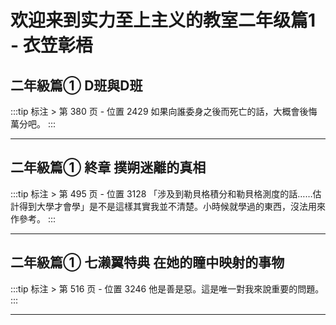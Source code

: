 # 欢迎来到实力至上主义的教室二年级篇1 - 衣笠彰梧

## 二年級篇① D班與D班 

:::tip 标注 > 第 380 页 - 位置 2429
如果向誰委身之後而死亡的話，大概會後悔萬分吧。
:::

---

## 二年級篇① 終章 撲朔迷離的真相 

:::tip 标注 > 第 495 页 - 位置 3128
「涉及到勒貝格積分和勒貝格測度的話……估計得到大學才會學」是不是這樣其實我並不清楚。小時候就學過的東西，沒法用來作參考。
:::

---

## 二年級篇① 七濑翼特典 在她的瞳中映射的事物 

:::tip 标注 > 第 516 页 - 位置 3246
他是善是惡。這是唯一對我來說重要的問題。
:::

---

